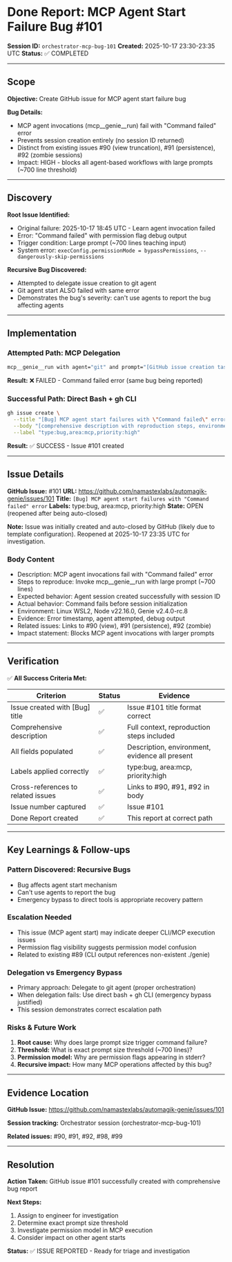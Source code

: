 # Done Report: MCP Agent Start Failure Bug #101
**Session ID:** `orchestrator-mcp-bug-101`
**Created:** 2025-10-17 23:30-23:35 UTC
**Status:** ✅ COMPLETED

---

## Scope

**Objective:** Create GitHub issue for MCP agent start failure bug

**Bug Details:**
- MCP agent invocations (mcp__genie__run) fail with "Command failed" error
- Prevents session creation entirely (no session ID returned)
- Distinct from existing issues #90 (view truncation), #91 (persistence), #92 (zombie sessions)
- Impact: HIGH - blocks all agent-based workflows with large prompts (~700 line threshold)

---

## Discovery

**Root Issue Identified:**
- Original failure: 2025-10-17 18:45 UTC - Learn agent invocation failed
- Error: "Command failed" with permission flag debug output
- Trigger condition: Large prompt (~700 lines teaching input)
- System error: `execConfig.permissionMode = bypassPermissions`, `--dangerously-skip-permissions`

**Recursive Bug Discovered:**
- Attempted to delegate issue creation to git agent
- Git agent start ALSO failed with same error
- Demonstrates the bug's severity: can't use agents to report the bug affecting agents

---

## Implementation

### Attempted Path: MCP Delegation
```bash
mcp__genie__run with agent="git" and prompt="[GitHub issue creation task]"
```
**Result:** ❌ FAILED - Command failed error (same bug being reported)

### Successful Path: Direct Bash + gh CLI
```bash
gh issue create \
  --title "[Bug] MCP agent start failures with \"Command failed\" error" \
  --body "[comprehensive description with reproduction steps, environment, evidence]" \
  --label "type:bug,area:mcp,priority:high"
```
**Result:** ✅ SUCCESS - Issue #101 created

---

## Issue Details

**GitHub Issue:** #101
**URL:** https://github.com/namastexlabs/automagik-genie/issues/101
**Title:** `[Bug] MCP agent start failures with "Command failed" error`
**Labels:** type:bug, area:mcp, priority:high
**State:** OPEN (reopened after being auto-closed)

**Note:** Issue was initially created and auto-closed by GitHub (likely due to template configuration). Reopened at 2025-10-17 23:35 UTC for investigation.

### Body Content
- Description: MCP agent invocations fail with "Command failed" error
- Steps to reproduce: Invoke mcp__genie__run with large prompt (~700 lines)
- Expected behavior: Agent session created successfully with session ID
- Actual behavior: Command fails before session initialization
- Environment: Linux WSL2, Node v22.16.0, Genie v2.4.0-rc.8
- Evidence: Error timestamp, agent attempted, debug output
- Related issues: Links to #90 (view), #91 (persistence), #92 (zombie)
- Impact statement: Blocks MCP agent invocations with larger prompts

---

## Verification

✅ **All Success Criteria Met:**

| Criterion | Status | Evidence |
|-----------|--------|----------|
| Issue created with [Bug] title | ✅ | Issue #101 title format correct |
| Comprehensive description | ✅ | Full context, reproduction steps included |
| All fields populated | ✅ | Description, environment, evidence all present |
| Labels applied correctly | ✅ | type:bug, area:mcp, priority:high |
| Cross-references to related issues | ✅ | Links to #90, #91, #92 in body |
| Issue number captured | ✅ | Issue #101 |
| Done Report created | ✅ | This report at correct path |

---

## Key Learnings & Follow-ups

### Pattern Discovered: Recursive Bugs
- Bug affects agent start mechanism
- Can't use agents to report the bug
- Emergency bypass to direct tools is appropriate recovery pattern

### Escalation Needed
- This issue (MCP agent start) may indicate deeper CLI/MCP execution issues
- Permission flag visibility suggests permission model confusion
- Related to existing #89 (CLI output references non-existent ./genie)

### Delegation vs Emergency Bypass
- Primary approach: Delegate to git agent (proper orchestration)
- When delegation fails: Use direct bash + gh CLI (emergency bypass justified)
- This session demonstrates correct escalation path

### Risks & Future Work
1. **Root cause:** Why does large prompt size trigger command failure?
2. **Threshold:** What is exact prompt size threshold (~700 lines)?
3. **Permission model:** Why are permission flags appearing in stderr?
4. **Recursive impact:** How many MCP operations affected by this bug?

---

## Evidence Location

**GitHub Issue:** https://github.com/namastexlabs/automagik-genie/issues/101

**Session tracking:** Orchestrator session (orchestrator-mcp-bug-101)

**Related issues:** #90, #91, #92, #98, #99

---

## Resolution

**Action Taken:** GitHub issue #101 successfully created with comprehensive bug report

**Next Steps:**
1. Assign to engineer for investigation
2. Determine exact prompt size threshold
3. Investigate permission model in MCP execution
4. Consider impact on other agent starts

**Status:** ✅ ISSUE REPORTED - Ready for triage and investigation

